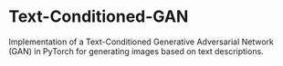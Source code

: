 # Text-Conditioned-GAN
Implementation of a Text-Conditioned Generative Adversarial Network (GAN) in PyTorch for generating images based on text descriptions.
